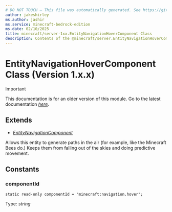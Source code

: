 ```yaml
---
# DO NOT TOUCH — This file was automatically generated. See https://github.com/mojang/minecraftapidocsgenerator to modify descriptions, examples, etc.
author: jakeshirley
ms.author: jashir
ms.service: minecraft-bedrock-edition
ms.date: 02/10/2025
title: minecraft/server-1xx.EntityNavigationHoverComponent Class
description: Contents of the @minecraft/server.EntityNavigationHoverComponent class (Version 1.x.x).
---
```

# EntityNavigationHoverComponent Class (Version 1.x.x)

> [!IMPORTANT]
> This documentation is for an older version of this module. Go to the latest documentation [*here*](../../../scriptapi/minecraft/server/EntityNavigationHoverComponent.md).

## Extends
- [*EntityNavigationComponent*](EntityNavigationComponent.md)

Allows this entity to generate paths in the air (for example, like the Minecraft Bees do.) Keeps them from falling out of the skies and doing predictive movement.

## Constants

### **componentId**
`static read-only componentId = "minecraft:navigation.hover";`

Type: *string*

